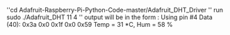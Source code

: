 ''cd Adafruit-Raspberry-Pi-Python-Code-master/Adafruit_DHT_Driver 
'' run  sudo ./Adafruit_DHT 11 4
'' output will be in the form :
      Using pin #4
Data (40): 0x3a 0x0 0x1f 0x0 0x59
Temp = 31 *C, Hum = 58 %
